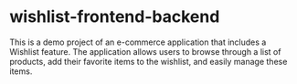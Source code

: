 # wishlist-frontend-backend
This is a demo project of an e-commerce application that includes a Wishlist feature. The application allows users to browse through a list of products, add their favorite items to the wishlist, and easily manage these items.
